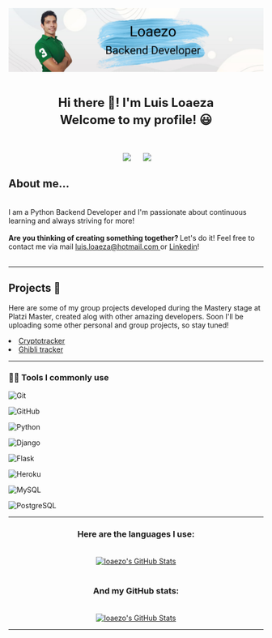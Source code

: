 <p align="center">
<a href="https://github.com/loaezo"><img src = "./assets/loaezo.png"> </a>
</p>

<p align="center">
</p>
<h1 align=center><font size = 5>Hi there 👋! I'm Luis Loaeza<br> Welcome to my profile! 😃</font></h1>
<br>
<p align='center'>
&nbsp;&nbsp;&nbsp;&nbsp;
  <a href="https://www.linkedin.com/in/loaezo/"><img src="https://img.shields.io/badge/linkedin-%230077B5.svg?&style=for-the-badge&logo=linkedin&logoColor=white" /></a>&nbsp;&nbsp;&nbsp;
  &nbsp;
  <a href="https://platzi.com/p/Loaezo"><img src="https://img.shields.io/badge/Platzi-98CA3F.svg?&style=for-the-badge&logo=platzi&logoColor=white" /></a>&nbsp;&nbsp;&nbsp;&nbsp;
</p>


## About me... 
<br>
I am a Python Backend Developer and I'm passionate about continuous learning and always striving for more!
<br>
<br>
<b>Are you thinking of creating something together? </b> Let's do it! Feel free to contact me via  mail
 <a href="mailto:luis.loaeza@hotmail.com">luis.loaeza@hotmail.com </a>or <a href="https://www.linkedin.com/in/loaezo/">Linkedin</a>!
 <br>
<br>

***

## Projects 🚀
Here are some of my group projects developed during the Mastery stage at Platzi Master, created alog with other amazing developers. Soon I'll be uploading some other personal and group projects, so stay tuned!<br>
<li> <a href="https://cryptotracker-master.netlify.app/">Cryptotracker</a></li>
<li> <a href="https://ghibli-tracker.herokuapp.com/">Ghibli tracker</a></li>
</p>

***


<h3>👨‍💻 Tools I commonly use</h3>

![Git](https://img.shields.io/badge/_-Git-292e33?style=flat-square&logo=git&logoColor=fff)

![GitHub](https://img.shields.io/badge/_-GitHub-292e33?style=flat-square&logo=github)

![Python](https://img.shields.io/badge/_-Python-292e33?style=flat-square&logo=python&logoColor=fff)

![Django](https://img.shields.io/badge/_-Django-292e33?style=flat-square&logo=Django&logoColor=fff)

![Flask](https://img.shields.io/badge/_-Flask-292e33?style=flat-square&logo=Flask&logoColor=fff)

![Heroku](https://img.shields.io/badge/_-Heroku-292e33?style=flat-square&logo=heroku&logoColor=fff)

![MySQL](https://img.shields.io/badge/_-MySQL-292e33?style=flat-square&logo=MySQL&logoColor=fff)

![PostgreSQL](https://img.shields.io/badge/_-PostgreSQL-292e33?style=flat-square&logo=PostgreSQL&logoColor=fff)


---
<div align="center">
<h3>Here are the languages I use:</h3>
<br>

<a href="https://github.com/loaezo">
  <img align="center" src="https://github-readme-stats.vercel.app/api/top-langs/?username=loaezo&theme=dracula&count_private=true&hide=css,blade" alt="loaezo's GitHub Stats" />
</a>
<br>
<br>
<h3>And my GitHub stats:</h3>
<br>
<a href="https://github.com/loaezo">
  <img align="center" src="https://github-readme-stats.vercel.app/api?username=loaezo&count_private=true&show_icons=true&line_height=27&theme=dracula" alt="loaezo's GitHub Stats"/>
</a>
</div>

---
